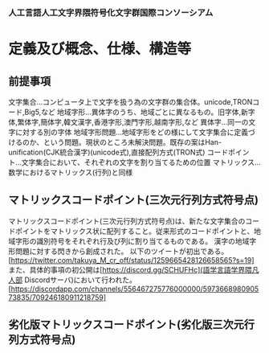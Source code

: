 ### 人工言語人工文字界隈符号化文字群国際コンソーシアム

# 定義及び概念、仕様、構造等
## 前提事項
文字集合…コンピュータ上で文字を扱う為の文字群の集合体。unicode,TRONコード,Big5,など
地域字形…異体字のうち、地域ごとに異なるもの。旧字体,新字体,繁体字,簡体字,韓文漢字,香港字形,澳門字形,越南字形,など
異体字…同一の文字に対する別の字体
地域字形問題…地域字形をどの様にして文字集合に定義づけるのか、という問題。現状のところ未解決問題。既存の案はHan-unification(CJK統合漢字)(unicode式),直接配列方式(TRON式)
コードポイント…文字集合において、それぞれの文字を割り当てるための位置
マトリックス…数学におけるマトリックス(行列)と同様
## マトリックスコードポイント(三次元行列方式符号点)
マトリックスコードポイント(三次元行列方式符号点)は、新たな文字集合のコードポイントをマトリックス状に配列すること。従来形式のコードポイントと、地域字形の識別符号をそれぞれ行及び列に割り当てるものである。
漢字の地域字形問題に対する閃きから創成された。
以下のツイートが初出である。
[https://twitter.com/takuya_M_cr_off/status/1259665428126658565?s=19]
また、具体的事項の初公開は[https://discord.gg/SCHUFHc](語学言語学界隈凡人部 Discordサーバ)において行われた。
[https://discordapp.com/channels/556467275776000000/597366898090573835/709246180911218759]

## 劣化版マトリックスコードポイント(劣化版三次元行列方式符号点)
